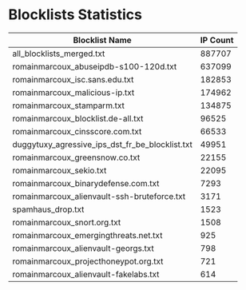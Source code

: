 # Blocklists Statistics
| Blocklist Name | IP Count |
|----|----|
| all_blocklists_merged.txt | 887707 |
| romainmarcoux_abuseipdb-s100-120d.txt | 637099 |
| romainmarcoux_isc.sans.edu.txt | 182853 |
| romainmarcoux_malicious-ip.txt | 174962 |
| romainmarcoux_stamparm.txt | 134875 |
| romainmarcoux_blocklist.de-all.txt | 96525 |
| romainmarcoux_cinsscore.com.txt | 66533 |
| duggytuxy_agressive_ips_dst_fr_be_blocklist.txt | 49951 |
| romainmarcoux_greensnow.co.txt | 22155 |
| romainmarcoux_sekio.txt | 22095 |
| romainmarcoux_binarydefense.com.txt | 7293 |
| romainmarcoux_alienvault-ssh-bruteforce.txt | 3171 |
| spamhaus_drop.txt | 1523 |
| romainmarcoux_snort.org.txt | 1508 |
| romainmarcoux_emergingthreats.net.txt | 925 |
| romainmarcoux_alienvault-georgs.txt | 798 |
| romainmarcoux_projecthoneypot.org.txt | 721 |
| romainmarcoux_alienvault-fakelabs.txt | 614 |
